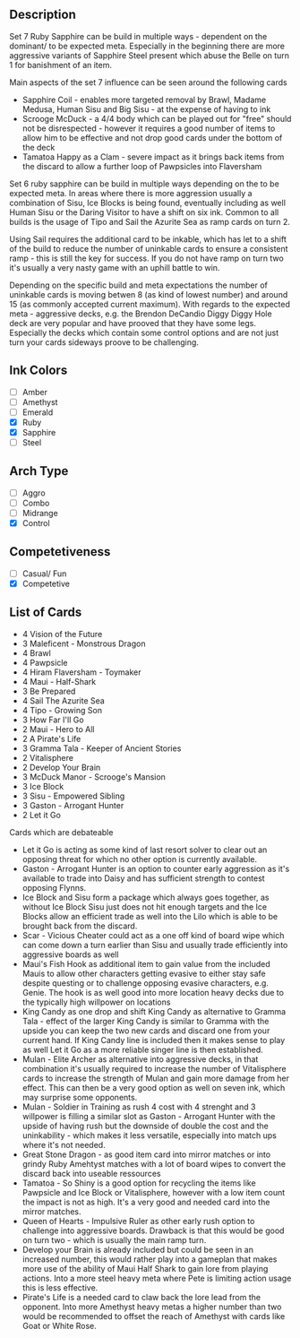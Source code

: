 ## Description

Set 7 Ruby Sapphire can be build in multiple ways - dependent on the dominant/ to be expected meta. Especially in the beginning there are more aggressive variants of Sapphire Steel present which abuse the Belle on turn 1 for banishment of an item.

Main aspects of the set 7 influence can be seen around the following cards

- Sapphire Coil - enables more targeted removal by Brawl, Madame Medusa, Human Sisu and Big Sisu - at the expense of having to ink
- Scrooge McDuck - a 4/4 body which can be played out for "free" should not be disrespected - however it requires a good number of items to allow him to be effective and not drop good cards under the bottom of the deck
- Tamatoa Happy as a Clam - severe impact as it brings back items from the discard to allow a further loop of Pawpsicles into Flaversham

Set 6 ruby sapphire can be build in multiple ways depending on the to be expected meta. In areas where there is more aggression usually a combination of Sisu, Ice Blocks is being found, eventually including as well Human Sisu or the Daring Visitor to have a shift on six ink. Common to all builds is the usage of Tipo and Sail the Azurite Sea as ramp cards on turn 2.

Using Sail requires the additional card to be inkable, which has let to a shift of the build to reduce the number of uninkable cards to ensure a consistent ramp - this is still the key for success. If you do not have ramp on turn two it's usually a very nasty game with an uphill battle to win.

Depending on the specific build and meta expectations the number of uninkable cards is moving betwen 8 (as kind of lowest number) and around 15 (as commonly accepted current maximum). With regards to the expected meta - aggressive decks, e.g. the Brendon DeCandio Diggy Diggy Hole deck are very popular and have prooved that they have some legs. Especially the decks which contain some control options and are not just turn your cards sideways proove to be challenging.

## Ink Colors

- [ ] Amber
- [ ] Amethyst
- [ ] Emerald
- [x] Ruby
- [x] Sapphire
- [ ] Steel

## Arch Type

- [ ] Aggro
- [ ] Combo
- [ ] Midrange
- [x] Control

## Competetiveness

- [ ] Casual/ Fun
- [x] Competetive

## List of Cards

- 4 Vision of the Future
- 3 Maleficent - Monstrous Dragon
- 4 Brawl
- 4 Pawpsicle
- 4 Hiram Flaversham - Toymaker
- 4 Maui - Half-Shark
- 3 Be Prepared
- 4 Sail The Azurite Sea
- 4 Tipo - Growing Son
- 3 How Far I'll Go
- 2 Maui - Hero to All
- 2 A Pirate's Life
- 3 Gramma Tala - Keeper of Ancient Stories
- 2 Vitalisphere
- 2 Develop Your Brain
- 3 McDuck Manor - Scrooge's Mansion
- 3 Ice Block
- 3 Sisu - Empowered Sibling
- 3 Gaston - Arrogant Hunter
- 2 Let it Go

Cards which are debateable

- Let it Go is acting as some kind of last resort solver to clear out an opposing threat for which no other option is currently available.
- Gaston - Arrogant Hunter is an option to counter early aggression as it's available to trade into Daisy and has sufficient strength to contest opposing Flynns.
- Ice Block and Sisu form a package which always goes together, as without Ice Block Sisu just does not hit enough targets and the Ice Blocks allow an efficient trade as well into the Lilo which is able to be brought back from the discard.
- Scar - Vicious Cheater could act as a one off kind of board wipe which can come down a turn earlier than Sisu and usually trade efficiently into aggressive boards as well
- Maui's Fish Hook as additional item to gain value from the included Mauis to allow other characters getting evasive to either stay safe despite questing or to challenge opposing evasive characters, e.g. Genie. The hook is as well good into more location heavy decks due to the typically high willpower on locations
- King Candy as one drop and shift King Candy as alternative to Gramma Tala - effect of the larger King Candy is similar to Gramma with the upside you can keep the two new cards and discard one from your current hand. If King Candy line is included then it makes sense to play as well Let it Go as a more reliable singer line is then established.
- Mulan - Elite Archer as alternative into aggressive decks, in that combination it's usually required to increase the number of Vitalisphere cards to increase the strength of Mulan and gain more damage from her effect. This can then be a very good option as well on seven ink, which may surprise some opponents.
- Mulan - Soldier in Training as rush 4 cost with 4 strenght and 3 willpower is filling a similar slot as Gaston - Arrogant Hunter with the upside of having rush but the downside of double the cost and the uninkability - which makes it less versatile, especially into match ups where it's not needed.
- Great Stone Dragon - as good item card into mirror matches or into grindy Ruby Amehtyst matches with a lot of board wipes to convert the discard back into useable ressources
- Tamatoa - So Shiny is a good option for recycling the items like Pawpsicle and Ice Block or Vitalisphere, however with a low item count the impact is not as high. It's a very good and needed card into the mirror matches.
- Queen of Hearts - Impulsive Ruler as other early rush option to challenge into aggressive boards. Drawback is that this would be good on turn two - which is usually the main ramp turn.
- Develop your Brain is already included but could be seen in an increased number, this would rather play into a gameplan that makes more use of the ability of Maui Half Shark to gain lore from playing actions. Into a more steel heavy meta where Pete is limiting action usage this is less effective.
- Pirate's Life is a needed card to claw back the lore lead from the opponent. Into more Amethyst heavy metas a higher number than two would be recommended to offset the reach of Amethyst with cards like Goat or White Rose.
